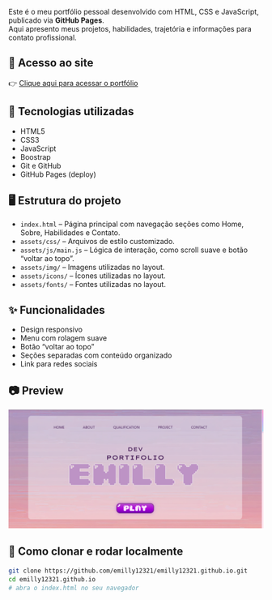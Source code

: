 Este é o meu portfólio pessoal desenvolvido com HTML, CSS e JavaScript, publicado via **GitHub Pages**.  
Aqui apresento meus projetos, habilidades, trajetória e informações para contato profissional.

## 🚀 Acesso ao site

👉 [Clique aqui para acessar o portfólio](https://emilly12321.github.io)

## 📌 Tecnologias utilizadas

- HTML5
- CSS3
- JavaScript
- Boostrap
- Git e GitHub
- GitHub Pages (deploy)

## 🖥️ Estrutura do projeto

- `index.html` – Página principal com navegação seções como Home, Sobre, Habilidades e Contato.
- `assets/css/` – Arquivos de estilo customizado.
- `assets/js/main.js` – Lógica de interação, como scroll suave e botão “voltar ao topo”.
- `assets/img/` – Imagens utilizadas no layout.
- `assets/icons/` – Ícones utilizadas no layout.
- `assets/fonts/` – Fontes utilizadas no layout.

## ✨ Funcionalidades

- Design responsivo
- Menu com rolagem suave
- Botão “voltar ao topo”
- Seções separadas com conteúdo organizado
- Link para redes sociais

## 📷 Preview

![preview do site](assets/img/Home.png)

## 📁 Como clonar e rodar localmente

```bash
git clone https://github.com/emilly12321/emilly12321.github.io.git
cd emilly12321.github.io
# abra o index.html no seu navegador
